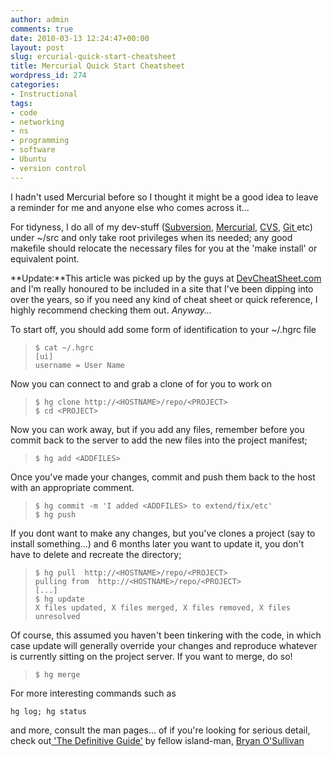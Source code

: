 ```yaml
---
author: admin
comments: true
date: 2010-03-13 12:24:47+00:00
layout: post
slug: ercurial-quick-start-cheatsheet
title: Mercurial Quick Start Cheatsheet
wordpress_id: 274
categories:
- Instructional
tags:
- code
- networking
- ns
- programming
- software
- Ubuntu
- version control
---
```


I hadn't used Mercurial before so I thought it might be a good idea to leave a reminder for me and anyone else who comes across it...

For tidyness, I do all of my dev-stuff ([Subversion](http://subversion.tigris.org/), [Mercurial](http://mercurial.selenic.com/), [CVS](http://www.nongnu.org/cvs/), [Git ](http://git-scm.com/)etc) under ~/src and only take root privileges when its needed; any good makefile should relocate the necessary files for you at the 'make install' or equivalent point.

**Update:**This article was picked up by the guys at [DevCheatSheet.com](http://www.andrewbolster.info/goto/http://devcheatsheet.com/cheatsheet/1589/) and I'm really honoured to be included in a site that I've been dipping into over the years, so if you need any kind of cheat sheet or quick reference, I highly recommend checking them out. _Anyway..._

<!-- more -->To start off, you should add some form of identification to your ~/.hgrc file


> 

>     
>     $ cat ~/.hgrc
>     [ui]
>     username = User Name
> 
> 



Now you can connect to <HOSTNAME> and grab a clone of <PROJECT> for you to work on


> 

>     
>     $ hg clone http://<HOSTNAME>/repo/<PROJECT>
>     $ cd <PROJECT>
> 
> 



Now you can work away, but if you add any files, remember before you commit back to the server to add the new files into the project manifest;


> 

>     
>     $ hg add <ADDFILES>
> 
> 



Once you've made your changes, commit and push them back to the host with an appropriate comment.


> 

>     
>     $ hg commit -m 'I added <ADDFILES> to extend/fix/etc'
>     $ hg push
> 
> 



If you dont want to make any changes, but you've clones a project (say to install something...) and 6 months later you want to update it, you don't have to delete and recreate the directory;


> 

>     
>     $ hg pull  http://<HOSTNAME>/repo/<PROJECT>
>     pulling from  http://<HOSTNAME>/repo/<PROJECT>
>     [...]
>     $ hg update
>     X files updated, X files merged, X files removed, X files unresolved
> 
> 



Of course, this assumed you haven't been tinkering with the code, in which case update will generally override your changes and reproduce whatever is currently sitting on the project server. If you want to merge, do so!


> 

>     
>     $ hg merge
> 
> 



For more interesting commands such as

    
    hg log; hg status


and more, consult the man pages... of if you're looking for serious detail, check out[ 'The Definitive Guide'](http://hgbook.red-bean.com/read/) by fellow island-man, [Bryan O'Sullivan](http://www.serpentine.com/blog/)
